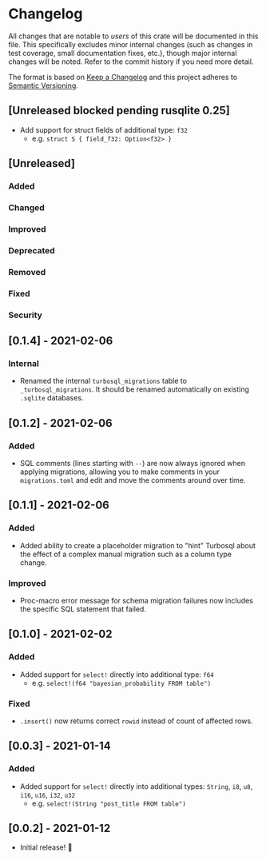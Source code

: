 # Changelog

All changes that are notable to _users_ of this crate will be documented in this file. This specifically excludes minor internal changes (such as changes in test coverage, small documentation fixes, etc.), though major internal changes will be noted. Refer to the commit history if you need more detail.

The format is based on [Keep a Changelog](https://keepachangelog.com/en/1.0.0/)
and this project adheres to [Semantic Versioning](https://semver.org/spec/v2.0.0.html).

## [Unreleased blocked pending rusqlite 0.25]

- Add support for struct fields of additional type: `f32`
  - e.g. `struct S { field_f32: Option<f32> }`

## [Unreleased]

### Added

### Changed

### Improved

### Deprecated

### Removed

### Fixed

### Security

## [0.1.4] - 2021-02-06

### Internal

- Renamed the internal `turbosql_migrations` table to `_turbosql_migrations`. It should be renamed automatically on existing `.sqlite` databases.

## [0.1.2] - 2021-02-06

### Added

- SQL comments (lines starting with `--`) are now always ignored when applying migrations, allowing you to make comments in your `migrations.toml` and edit and move the comments around over time.

## [0.1.1] - 2021-02-06

### Added

- Added ability to create a placeholder migration to "hint" Turbosql about the effect of a complex manual migration such as a column type change.

### Improved

- Proc-macro error message for schema migration failures now includes the specific SQL statement that failed.

## [0.1.0] - 2021-02-02

### Added

- Added support for `select!` directly into additional type: `f64`
  - e.g. `select!(f64 "bayesian_probability FROM table")`

### Fixed

- `.insert()` now returns correct `rowid` instead of count of affected rows.

## [0.0.3] - 2021-01-14

### Added

- Added support for `select!` directly into additional types: `String`, `i8`, `u8`, `i16`, `u16`, `i32`, `u32`
  - e.g. `select!(String "post_title FROM table")`

## [0.0.2] - 2021-01-12

- Initial release! 🎉
